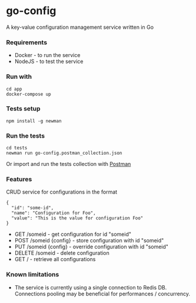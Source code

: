 go-config
====

A key-value configuration management service written in Go


### Requirements

- Docker - to run the service
- NodeJS - to test the service


### Run with
```
cd app
docker-compose up
```

### Tests setup
```
npm install -g newman
```

### Run the tests
```
cd tests
newman run go-config.postman_collection.json
```

Or import and run the tests collection with <a href="https://www.getpostman.com/">Postman</a>

### Features

CRUD service for configurations in the format
```
{
  "id": "some-id",
  "name": "Configuration for Foo",
  "value": "This is the value for configuration Foo"
}
```

- GET /someid - get configuration for id "someid"
- POST /someid {config} - store configuration with id "someid"
- PUT /someid {config} - override configuration with id "someid"
- DELETE /someid - delete configuration
- GET / - retrieve all configurations

### Known limitations


- The service is currently using a single connection to Redis DB. Connections pooling may be beneficial for performances / concurrency.